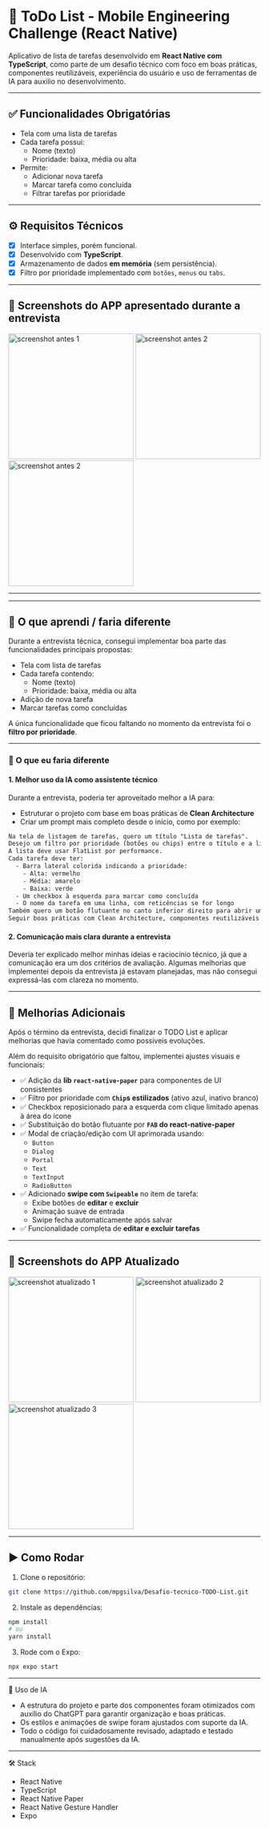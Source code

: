 # 📝 ToDo List - Mobile Engineering Challenge (React Native)

Aplicativo de lista de tarefas desenvolvido em **React Native com TypeScript**, 
como parte de um desafio técnico com foco em boas práticas, componentes reutilizáveis, experiência do usuário 
e uso de ferramentas de IA para auxilio no desenvolvimento.

---

## ✅ Funcionalidades Obrigatórias

- Tela com uma lista de tarefas
- Cada tarefa possui:
  - Nome (texto)
  - Prioridade: baixa, média ou alta
- Permite:
  - Adicionar nova tarefa
  - Marcar tarefa como concluída
  - Filtrar tarefas por prioridade

---

## ⚙️ Requisitos Técnicos

- [x] Interface simples, porém funcional.
- [x] Desenvolvido com **TypeScript**.
- [x] Armazenamento de dados **em memória** (sem persistência).
- [x] Filtro por prioridade implementado com `botões`, `menus` ou `tabs`.

---

## 📸 Screenshots do APP apresentado durante a entrevista
<img src="https://github.com/user-attachments/assets/63367450-f233-4539-9984-e9cf1e4a4492" width="250" alt="screenshot antes 1" />
<img src="https://github.com/user-attachments/assets/50cd5347-6444-4538-ac09-28a7ca10916d" width="250" alt="screenshot antes 2" />
<img src="https://github.com/user-attachments/assets/8778bc2f-bfe4-42b5-90f6-772a3d8fa007" width="250" alt="screenshot antes 2" />

---

---

## 🧠 O que aprendi / faria diferente

Durante a entrevista técnica, consegui implementar boa parte das funcionalidades principais propostas:

- Tela com lista de tarefas
- Cada tarefa contendo:
  - Nome (texto)
  - Prioridade: baixa, média ou alta
- Adição de nova tarefa
- Marcar tarefas como concluídas

A única funcionalidade que ficou faltando no momento da entrevista foi o **filtro por prioridade**.

---

### 📌 O que eu faria diferente

#### 1. Melhor uso da IA como assistente técnico  
Durante a entrevista, poderia ter aproveitado melhor a IA para:
- Estruturar o projeto com base em boas práticas de **Clean Architecture**
- Criar um prompt mais completo desde o início, como por exemplo:

```txt
Na tela de listagem de tarefas, quero um título "Lista de tarefas".
Desejo um filtro por prioridade (botões ou chips) entre o título e a lista.
A lista deve usar FlatList por performance.
Cada tarefa deve ter:
  - Barra lateral colorida indicando a prioridade:
    - Alta: vermelho
    - Média: amarelo
    - Baixa: verde
  - Um checkbox à esquerda para marcar como concluída
  - O nome da tarefa em uma linha, com reticências se for longo
Também quero um botão flutuante no canto inferior direito para abrir um modal de nova tarefa.
Seguir boas práticas com Clean Architecture, componentes reutilizáveis e escala de 8pt na UI.
```

#### 2. Comunicação mais clara durante a entrevista
Deveria ter explicado melhor minhas ideias e raciocínio técnico, já que a comunicação era um dos critérios de avaliação. 
Algumas melhorias que implementei depois da entrevista já estavam planejadas, mas não consegui expressá-las com clareza no momento.

---
## 🚀 Melhorias Adicionais

Após o término da entrevista, decidi finalizar o TODO List e aplicar melhorias que havia comentado como possíveis evoluções.

Além do requisito obrigatório que faltou, implementei ajustes visuais e funcionais:

- ✅ Adição da **lib `react-native-paper`** para componentes de UI consistentes
- ✅ Filtro por prioridade com **`Chip`s estilizados** (ativo azul, inativo branco)
- ✅ Checkbox reposicionado para a esquerda com clique limitado apenas à área do ícone
- ✅ Substituição do botão flutuante por **`FAB` do react-native-paper**
- ✅ Modal de criação/edição com UI aprimorada usando:
  - `Button`
  - `Dialog`
  - `Portal`
  - `Text`
  - `TextInput`
  - `RadioButton`
- ✅ Adicionado **swipe com `Swipeable`** no item de tarefa:
  - Exibe botões de **editar** e **excluir**
  - Animação suave de entrada
  - Swipe fecha automaticamente após salvar
- ✅ Funcionalidade completa de **editar e excluir tarefas**

---

## 📸 Screenshots do APP Atualizado

<img src="https://github.com/user-attachments/assets/d9ee433a-c092-4a1c-bbed-30bdf2b9a98a" width="250" alt="screenshot atualizado 1" />
<img src="https://github.com/user-attachments/assets/ca0d5e28-4e27-4e1c-bdc2-6c4d0b7e0c87" width="250" alt="screenshot atualizado 2" />
<img src="https://github.com/user-attachments/assets/dadabc52-1729-4ea0-8c75-675df7d9ea35" width="250" alt="screenshot atualizado 3" />

---

## ▶️ Como Rodar

1. Clone o repositório:
```bash
git clone https://github.com/mpgsilva/Desafio-tecnico-TODO-List.git

```
2. Instale as dependências:
```bash
npm install
# ou
yarn install

```
3. Rode com o Expo:
```bash
npx expo start
```

---

🤖 Uso de IA
- A estrutura do projeto e parte dos componentes foram otimizados com auxílio do ChatGPT para garantir organização e boas práticas.
- Os estilos e animações de swipe foram ajustados com suporte da IA.
- Todo o código foi cuidadosamente revisado, adaptado e testado manualmente após sugestões da IA.

---

🛠️ Stack
- React Native
- TypeScript
- React Native Paper
- React Native Gesture Handler
- Expo






















